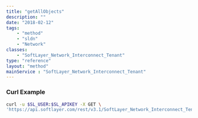 ```yaml
---
title: "getAllObjects"
description: ""
date: "2018-02-12"
tags:
    - "method"
    - "sldn"
    - "Network"
classes:
    - "SoftLayer_Network_Interconnect_Tenant"
type: "reference"
layout: "method"
mainService : "SoftLayer_Network_Interconnect_Tenant"
---
```


### Curl Example
```bash
curl -u $SL_USER:$SL_APIKEY -X GET \
'https://api.softlayer.com/rest/v3.1/SoftLayer_Network_Interconnect_Tenant/getAllObjects'
```
